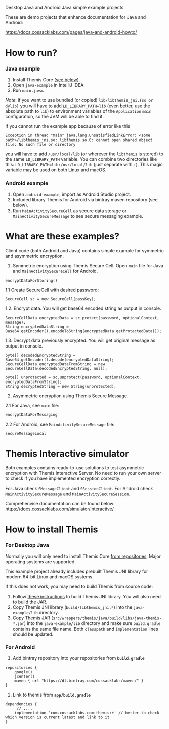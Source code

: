 Desktop Java and Android Java simple example projects.

These are demo projects that enhance documentation for Java and Android:

https://docs.cossacklabs.com/pages/java-and-android-howto/

# How to run?

### Java example

1. Install Themis Core ([see below](#for-desktop-java)).
2. Open `java-example` in IntelliJ IDEA.
3. Run `main.java`.

_Note_: if you want to use bundled (or copied) `lib/libthemis_jni.{so or dylib}`
you will have to add `LD_LIBRARY_PATH=lib` (even better, use the absolute path to `lib`)
to environment variables of the `Application` `main` configuration, so the JVM
will be able to find it.

If you cannot run the example app because of error like this
```
Exception in thread "main" java.lang.UnsatisfiedLinkError: <some path>/libthemis_jni.so: libthemis.so.0: cannot open shared object file: No such file or directory
```
you will have to add `/usr/local/lib` (or wherever the `libthemis` is stored)
to the same `LD_LIBRARY_PATH` variable. You can combine two directories like this:
`LD_LIBRARY_PATH=lib:/usr/local/lib` (just separate with `:`).
This magic variable may be used on both Linux and macOS.

### Android example

1. Open `android-example`, import as Android Studio project.
2. Included library Themis for Android via bintray maven repository (see below).
3. Run `MainActivitySecureCell` as secure data storage or `MainActivitySecureMessage` to see secure messaging example.

# What are these examples?

Client code (both Android and Java) contains simple example for symmetric and asymmetric encryption.

1. Symmetric encryption using Themis Secure Cell. Open `main` file for Java and `MainActivitySecureCell` for Android.

```
encryptDataForStoring()
```

1.1 Create SecureCell with desired password:

```
SecureCell sc = new SecureCell(passKey);
```

1.2. Encrypt data. You will get base64 encoded string as output in console.

```
SecureCellData encryptedData = sc.protect(password, optionalContext, message);
String encryptedDataString = Base64.getEncoder().encodeToString(encryptedData.getProtectedData());
```

1.3. Decrypt data previously encrypted. You will get original message as output in console.

```
byte[] decodedEncryptedString = Base64.getDecoder().decode(encryptedDataString);
SecureCellData encryptedDataFromString = new SecureCellData(decodedEncryptedString, null);

byte[] unprotected = sc.unprotect(password, optionalContext, encryptedDataFromString);
String decryptedString = new String(unprotected);
```

2. Asymmetric encryption using Themis Secure Message.

2.1 For Java, see `main` file:

```
encryptDataForMessaging
```

2.2 For Android, see `MainActivitySecureMessage` file:

```
secureMessageLocal
```


# Themis Interactive simulator

Both examples contains ready-to-use solutions to test asymmetric encryption with Themis Interactive Server. No need to run your own server to check if you have implemented encryption correctly.

For Java check `SMessageClient` and `SSessionClient`. For Android check `MainActivitySecureMessage` and `MainActivitySecureSession`.

Comprehenvise documentation can be found below: https://docs.cossacklabs.com/simulator/interactive/


# How to install Themis

### For Desktop Java

Normally you will only need to install Themis Core [from repositories](https://docs.cossacklabs.com/pages/documentation-themis/#installing-themis-core). Major operating systems are supported.

This example project already includes prebuilt Themis JNI library for modern 64-bit Linux and macOS systems.

If this does not work, you may need to build Themis from source code:
1. Follow [these instructions](https://docs.cossacklabs.com/themis/languages/java/installation-desktop/) to build Themis JNI library.
   You will also need to build the JAR.
2. Copy Themis JNI library (`build/libthemis_jni.*`) into the `java-example/lib` directory.
3. Copy Themis JAR (`src/wrappers/themis/java/build/libs/java-themis-*.jar`)
   into the `java-example/lib` directory and make sure `build.gradle` contains the same file name.
   Both `classpath` and `implementation` lines should be updated.

### For Android

1. Add bintray repository into your repositories from **`build.gradle`**

```
repositories {
    google()
    jcenter()
    maven { url "https://dl.bintray.com/cossacklabs/maven/" }
}
```

2. Link to themis from **`app/build.gradle`**

```
dependencies {
     // ....
    implementation 'com.cossacklabs.com:themis:+' // better to check which version is current latest and link to it
}
```
